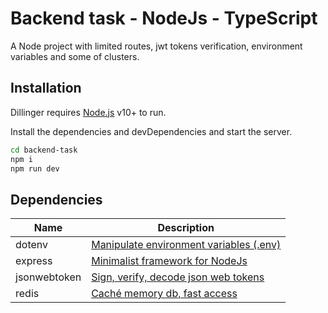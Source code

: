 # Backend task - NodeJs - TypeScript

A Node project with limited routes, jwt tokens verification, environment variables and some of clusters.

## Installation

Dillinger requires [Node.js](https://nodejs.org/) v10+ to run.

Install the dependencies and devDependencies and start the server.

```sh
cd backend-task
npm i
npm run dev
```

## Dependencies

| Name         | Description                                                                        |
| ------------ | ---------------------------------------------------------------------------------- |
| dotenv       | [Manipulate environment variables (.env)](https://www.npmjs.com/package/dotenv)    |
| express      | [Minimalist framework for NodeJs](https://www.npmjs.com/package/express)           |
| jsonwebtoken | [Sign, verify, decode json web tokens](https://www.npmjs.com/package/jsonwebtoken) |
| redis        | [Caché memory db, fast access](https://www.npmjs.com/package/redis)                |
